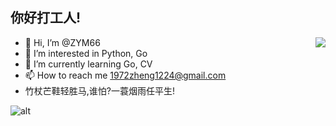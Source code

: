 
## 你好打工人!
<img align="right" src="https://github-readme-stats.vercel.app/api?username=ZYM66&show_icons=true&icon_color=CE1D2D&text_color=718096&bg_color=ffffff&hide_title=true" />

- 👋 Hi, I’m @ZYM66
- 👀 I’m interested in Python, Go
- 🌱 I’m currently learning Go, CV
- 📫 How to reach me 1972zheng1224@gmail.com
- 竹杖芒鞋轻胜马,谁怕?一蓑烟雨任平生!

![alt](https://gifburg.com/images/gifs/anime/webp/0006.webp)
